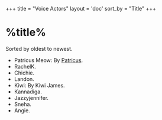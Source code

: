 +++
title = "Voice Actors"
layout = 'doc'
sort_by = "Title"
+++
# %title%
Sorted by oldest to newest.
- Patricus Meow: By [Patricus](https://posix.live).
- RachelK.
- Chichie.
- Landon.
- Kiwi: By Kiwi James.
- Kannadiga.
- Jazzyjennifer.
- Sneha.
- Angie.
